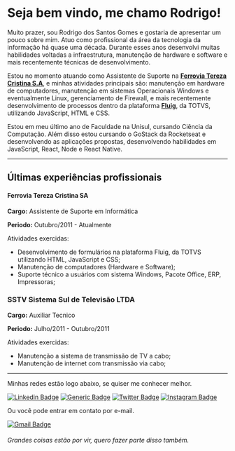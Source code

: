 # Seja bem vindo, me chamo Rodrigo!

Muito prazer, sou Rodrigo dos Santos Gomes e gostaria de apresentar um pouco sobre mim. Atuo como profissional da área da tecnologia da informação há quase uma década. Durante esses anos desenvolvi muitas habilidades voltadas a infraestrutura, manutenção de hardware e software e mais recentemente técnicas de desenvolvimento.

Estou no momento atuando como Assistente de Suporte na **[Ferrovia Tereza Cristina S.A](https://ftc.com.br/)**, e minhas atividades principais são: manutenção em hardware de computadores, manutenção em sistemas Operacionais Windows e eventualmente Linux, gerenciamento de Firewall, e mais recentemente desenvolvimento de processos dentro da plataforma **[Fluig](https://www.totvs.com/fluig/)**, da TOTVS, utilizando JavaScript, HTML e CSS.

Estou em meu último ano de Faculdade na Unisul, cursando Ciência da Computação. Além disso estou cursando o GoStack da Rocketseat e desenvolvendo as aplicações propostas, desenvolvendo habilidades em JavaScript, React, Node e React Native.

---
## Últimas experiências profissionais

#### Ferrovia Tereza Cristina SA

**Cargo:** Assistente de Suporte em Informática

**Periodo:** Outubro/2011 - Atualmente

Atividades exercidas:
- Desenvolvimento de formulários na plataforma Fluig, da TOTVS utilizando HTML, JavaScript e CSS;
- Manutenção de computadores (Hardware e Software);
- Suporte técnico a usuários com sistema Windows, Pacote Office, ERP, Impressoras;


### SSTV Sistema Sul de Televisão LTDA

**Cargo:** Auxiliar Tecnico

**Periodo:** Julho/2011 - Outubro/2011


Atividades exercidas:
- Manutenção a sistema de transmissão de TV a cabo;
- Manutenção de internet com transmissão via cabo;



---

Minhas redes estão logo abaixo, se quiser me conhecer melhor.

[![Linkedin Badge](https://img.shields.io/badge/-LinkedIn-0A66C2?style=flat-square&labelColor=0A66C2&logo=Linkedin&logoColor=white&link=https://www.linkedin.com/in/rodrigodossantosgomes/)](https://www.linkedin.com/in/rodrigodossantosgomes/)
[![Generic Badge](https://img.shields.io/badge/%F0%9F%9A%80-Rocketseat-8257E6?style=flat-square&labelColor=8257E6&logo=%F0%9F%9A%80&logoColor=white&link=https://app.rocketseat.com.br/me/rodrigodossantosgomes)](https://app.rocketseat.com.br/me/rodrigodossantosgomes)
[![Twitter Badge](https://img.shields.io/badge/-Twitter-1DA1F2?style=flat-square&logo=twitter&logoColor=white&link=https://twitter.com/rodrigogomesdev)](https://twitter.com/rodrigogomesdev)
[![Instagram Badge](https://img.shields.io/badge/-Instagram-CC2D79?style=flat-square&logo=instagram&logoColor=white&link=https://www.instagram.com/rodrigodossantosgomes93/)](https://www.instagram.com/rodrigodossantosgomes93/)


Ou você pode entrar em contato por e-mail.

[![Gmail Badge](https://img.shields.io/badge/-dossantos.tb@gmail.com-C14438?style=flat-square&logo=Gmail&logoColor=white&link=mailto:dossantos.tb@gmail.com)](mailto:dossantos.tb@gmail.com)

###### *Grandes coisas estão por vir, quero fazer parte disso também.*
